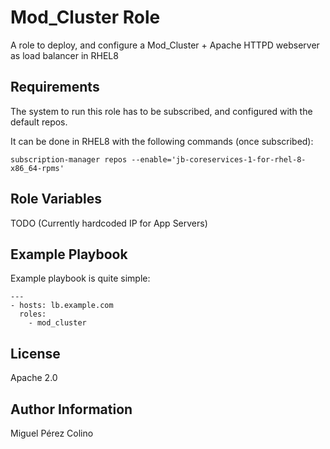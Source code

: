 Mod_Cluster Role
=========

A role to deploy, and configure a Mod_Cluster + Apache HTTPD webserver as load balancer in RHEL8

Requirements
------------

The system to run this role has to be subscribed, and configured with the default repos.


It can be done in RHEL8 with the following commands (once subscribed):
```
subscription-manager repos --enable='jb-coreservices-1-for-rhel-8-x86_64-rpms'
```

Role Variables
--------------

TODO (Currently hardcoded IP for App Servers)

Example Playbook
----------------

Example playbook is quite simple:

    ---
    - hosts: lb.example.com
      roles:
        - mod_cluster

License
-------

Apache 2.0

Author Information
------------------

Miguel Pérez Colino 

